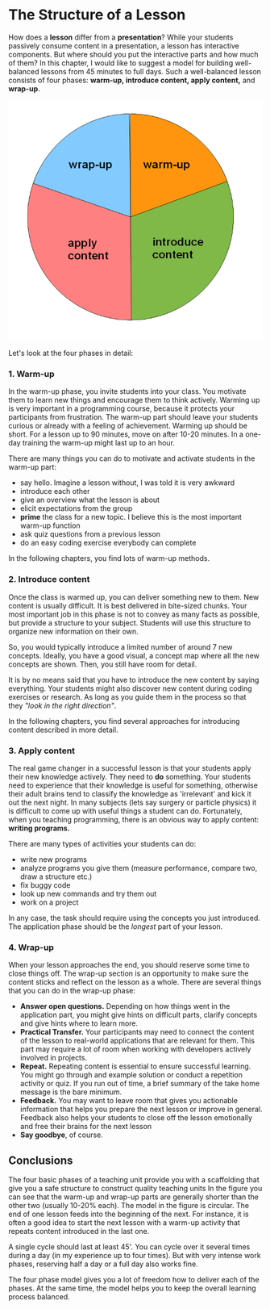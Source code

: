 
# The Structure of a Lesson

How does a **lesson** differ from a **presentation**? While your students passively consume content in a presentation, a lesson has interactive components.
But where should you put the interactive parts and how much of them?
In this chapter, I would like to suggest a model for building well-balanced lessons from 45 minutes to full days.
Such a well-balanced lesson consists of four phases: **warm-up, introduce content, apply content,** and **wrap-up**.

![teaching phases](../images/teaching_phases.png)

Let's look at the four phases in detail:

### 1. Warm-up

In the warm-up phase, you invite students into your class.
You motivate them to learn new things and encourage them to think actively.
Warming up is very important in a programming course, because it protects your participants from frustration.
The warm-up part should leave your students curious or already with a feeling of achievement.
Warming up should be short. For a lesson up to 90 minutes, move on after 10-20 minutes. In a one-day training the warm-up might last up to an hour.

There are many things you can do to motivate and activate students in the warm-up part:

* say hello. Imagine a lesson without, I was told it is very awkward
* introduce each other
* give an overview what the lesson is about
* elicit expectations from the group
* **prime** the class for a new topic. I believe this is the most important warm-up function
* ask quiz questions from a previous lesson
* do an easy coding exercise everybody can complete

In the following chapters, you find lots of warm-up methods.


### 2. Introduce content

Once the class is warmed up, you can deliver something new to them. 
New content is usually difficult. It is best delivered in bite-sized chunks.
Your most important job in this phase is not to convey as many facts as possible, but provide a structure to your subject.
Students will use this structure to organize new information on their own.

So, you would typically introduce a limited number of around 7 new concepts. 
Ideally, you have a good visual, a concept map where all the new concepts are shown.
Then, you still have room for detail.

It is by no means said that you have to introduce the new content by saying everything.
Your students might also discover new content during coding exercises or research.
As long as you guide them in the process so that they *"look in the right direction"*.

In the following chapters, you find several approaches for introducing content described in more detail.

### 3. Apply content

The real game changer in a successful lesson is that your students apply their new knowledge actively. They need to **do** something.
Your students need to experience that their knowledge is useful for something, otherwise their adult brains tend to classify the knowledge as 'irrelevant' and kick it out the next night.
In many subjects (lets say surgery or particle physics) it is difficult to come up with useful things a student can do.
Fortunately, when you teaching programming, there is an obvious way to apply content: **writing programs.**

There are many types of activities your students can do:

* write new programs
* analyze programs you give them (measure performance, compare two, draw a structure etc.)
* fix buggy code
* look up new commands and try them out
* work on a project

In any case, the task should require using the concepts you just introduced.
The application phase should be the *longest* part of your lesson.

### 4. Wrap-up

When your lesson approaches the end, you should reserve some time to close things off. The wrap-up section is an opportunity to make sure the content sticks and reflect on the lesson as a whole. There are several things that you can do in the wrap-up phase:

* **Answer open questions.** Depending on how things went in the application part, you might give hints on difficult parts, clarify concepts and give hints where to learn more.
* **Practical Transfer.** Your participants may need to connect the content of the lesson to real-world applications that are relevant for them. This part may require a lot of room when working with developers actively involved in projects.
* **Repeat.** Repeating content is essential to ensure successful learning. You might go through and example solution or conduct a repetition activity or quiz. If you run out of time, a brief summary of the take home message is the bare minimum.
* **Feedback.** You may want to leave room that gives you actionable information that helps you prepare the next lesson or improve in general. Feedback also helps your students to close off the lesson emotionally and free their brains for the next lesson
* **Say goodbye**, of course.

## Conclusions

The four basic phases of a teaching unit provide you with a scaffolding that give you a safe structure to construct quality teaching units
In the figure you can see that the warm-up and wrap-up parts are generally shorter than the other two (usually 10-20% each). 
The model in the figure is circular.
The end of one lesson feeds into the beginning of the next.
For instance, it is often a good idea to start the next lesson with a warm-up activity that repeats content introduced in the last one.

A single cycle should last at least 45'.
You can cycle over it several times during a day (in my experience up to four times).
But with very intense work phases, reserving half a day or a full day also works fine.

The four phase model gives you a lot of freedom how to deliver each of the phases.
At the same time, the model helps you to keep the overall learning process balanced.
